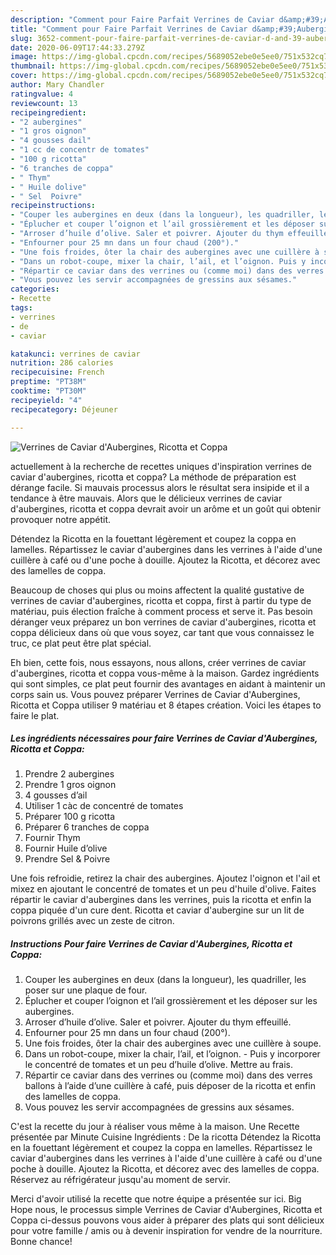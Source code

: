```yaml
---
description: "Comment pour Faire Parfait Verrines de Caviar d&amp;#39;Aubergines, Ricotta et Coppa"
title: "Comment pour Faire Parfait Verrines de Caviar d&amp;#39;Aubergines, Ricotta et Coppa"
slug: 3652-comment-pour-faire-parfait-verrines-de-caviar-d-and-39-aubergines-ricotta-et-coppa
date: 2020-06-09T17:44:33.279Z
image: https://img-global.cpcdn.com/recipes/5689052ebe0e5ee0/751x532cq70/verrines-de-caviar-daubergines-ricotta-et-coppa-photo-principale-de-la-recette.jpg
thumbnail: https://img-global.cpcdn.com/recipes/5689052ebe0e5ee0/751x532cq70/verrines-de-caviar-daubergines-ricotta-et-coppa-photo-principale-de-la-recette.jpg
cover: https://img-global.cpcdn.com/recipes/5689052ebe0e5ee0/751x532cq70/verrines-de-caviar-daubergines-ricotta-et-coppa-photo-principale-de-la-recette.jpg
author: Mary Chandler
ratingvalue: 4
reviewcount: 13
recipeingredient:
- "2 aubergines"
- "1 gros oignon"
- "4 gousses dail"
- "1 cc de concentr de tomates"
- "100 g ricotta"
- "6 tranches de coppa"
- " Thym"
- " Huile dolive"
- " Sel  Poivre"
recipeinstructions:
- "Couper les aubergines en deux (dans la longueur), les quadriller, les poser sur une plaque de four."
- "Éplucher et couper l’oignon et l’ail grossièrement et les déposer sur les aubergines."
- "Arroser d’huile d’olive. Saler et poivrer. Ajouter du thym effeuillé."
- "Enfourner pour 25 mn dans un four chaud (200°)."
- "Une fois froides, ôter la chair des aubergines avec une cuillère à soupe."
- "Dans un robot-coupe, mixer la chair, l’ail, et l’oignon. Puis y incorporer le concentré de tomates et un peu d’huile d’olive. Mettre au frais."
- "Répartir ce caviar dans des verrines ou (comme moi) dans des verres ballons à l’aide d’une cuillère à café, puis déposer de la ricotta et enfin des lamelles de coppa."
- "Vous pouvez les servir accompagnées de gressins aux sésames."
categories:
- Recette
tags:
- verrines
- de
- caviar

katakunci: verrines de caviar 
nutrition: 286 calories
recipecuisine: French
preptime: "PT38M"
cooktime: "PT30M"
recipeyield: "4"
recipecategory: Déjeuner

---
```



![Verrines de Caviar d&#39;Aubergines, Ricotta et Coppa](https://img-global.cpcdn.com/recipes/5689052ebe0e5ee0/751x532cq70/verrines-de-caviar-daubergines-ricotta-et-coppa-photo-principale-de-la-recette.jpg)

actuellement à la recherche de recettes uniques d'inspiration verrines de caviar d&#39;aubergines, ricotta et coppa? La méthode de préparation est dérange facile. Si mauvais processus alors le résultat sera insipide et il a tendance à être mauvais. Alors que le délicieux verrines de caviar d&#39;aubergines, ricotta et coppa devrait avoir un arôme et un goût qui obtenir provoquer notre appétit.

Détendez la Ricotta en la fouettant légèrement et coupez la coppa en lamelles. Répartissez le caviar d&#39;aubergines dans les verrines à l&#39;aide d&#39;une cuillère à café ou d&#39;une poche à douille. Ajoutez la Ricotta, et décorez avec des lamelles de coppa.

Beaucoup de choses qui plus ou moins affectent la qualité gustative de verrines de caviar d&#39;aubergines, ricotta et coppa, first à partir du type de matériau, puis élection fraîche à comment process et serve it. Pas besoin déranger veux préparez un bon verrines de caviar d&#39;aubergines, ricotta et coppa délicieux dans où que vous soyez, car tant que vous connaissez le truc, ce plat peut être plat spécial.


Eh bien, cette fois, nous essayons, nous allons, créer verrines de caviar d&#39;aubergines, ricotta et coppa vous-même à la maison. Gardez ingrédients qui sont simples, ce plat peut fournir des avantages en aidant à maintenir un corps sain us. Vous pouvez préparer Verrines de Caviar d&#39;Aubergines, Ricotta et Coppa utiliser 9 matériau et 8 étapes création. Voici les étapes to faire le plat.

<!--inarticleads1-->

##### Les ingrédients nécessaires pour faire Verrines de Caviar d&#39;Aubergines, Ricotta et Coppa:

1. Prendre 2 aubergines
1. Prendre 1 gros oignon
1.  4 gousses d’ail
1. Utiliser 1 càc de concentré de tomates
1. Préparer 100 g ricotta
1. Préparer 6 tranches de coppa
1. Fournir  Thym
1. Fournir  Huile d’olive
1. Prendre  Sel &amp; Poivre


Une fois refroidie, retirez la chair des aubergines. Ajoutez l&#39;oignon et l&#39;ail et mixez en ajoutant le concentré de tomates et un peu d&#39;huile d&#39;olive. Faites répartir le caviar d&#39;aubergines dans les verrines, puis la ricotta et enfin la coppa piquée d&#39;un cure dent. Ricotta et caviar d&#39;aubergine sur un lit de poivrons grillés avec un zeste de citron. 

<!--inarticleads2-->

##### Instructions Pour faire Verrines de Caviar d&#39;Aubergines, Ricotta et Coppa:

1. Couper les aubergines en deux (dans la longueur), les quadriller, les poser sur une plaque de four.
1. Éplucher et couper l’oignon et l’ail grossièrement et les déposer sur les aubergines.
1. Arroser d’huile d’olive. Saler et poivrer. Ajouter du thym effeuillé.
1. Enfourner pour 25 mn dans un four chaud (200°).
1. Une fois froides, ôter la chair des aubergines avec une cuillère à soupe.
1. Dans un robot-coupe, mixer la chair, l’ail, et l’oignon. - Puis y incorporer le concentré de tomates et un peu d’huile d’olive. Mettre au frais.
1. Répartir ce caviar dans des verrines ou (comme moi) dans des verres ballons à l’aide d’une cuillère à café, puis déposer de la ricotta et enfin des lamelles de coppa.
1. Vous pouvez les servir accompagnées de gressins aux sésames.


C&#39;est la recette du jour à réaliser vous même à la maison. Une Recette présentée par Minute Cuisine Ingrédients : De la ricotta Détendez la Ricotta en la fouettant légèrement et coupez la coppa en lamelles. Répartissez le caviar d&#39;aubergines dans les verrines à l&#39;aide d&#39;une cuillère à café ou d&#39;une poche à douille. Ajoutez la Ricotta, et décorez avec des lamelles de coppa. Réservez au réfrigérateur jusqu&#39;au moment de servir. 


Merci d'avoir utilisé la recette que notre équipe a présentée sur ici. Big Hope nous, le processus simple Verrines de Caviar d&#39;Aubergines, Ricotta et Coppa ci-dessus pouvons vous aider à préparer des plats qui sont délicieux pour votre famille / amis ou à devenir inspiration for vendre de la nourriture. Bonne chance!
